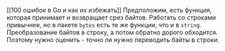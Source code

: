 [[100 ошибок в Go и как их избежать]]
Предположим, есть функция, которая принимает и возвращает срез байтов. Работать со строками привычнее, но в пакете `bytes` есть те же функции, что и в `string`. Преобразование байтов в строку, а потом обратно дорого обходится. Поэтому нужно оценить - точно ли нужно переводить байты в строки.